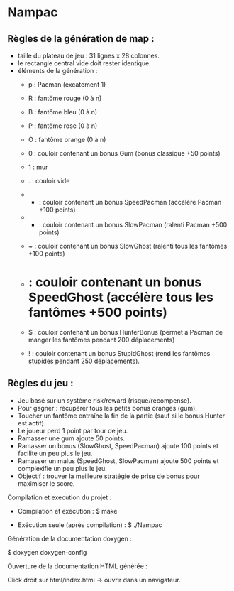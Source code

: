 # Nampac

## Règles de la génération de map :
* taille du plateau de jeu : 31 lignes x 28 colonnes.
* le rectangle central vide doit rester identique.
* éléments de la génération :
	* p : Pacman (excatement 1)

	* R : fantôme rouge (0 à n)
	* B : fantôme bleu (0 à n)
	* P : fantôme rose (0 à n)
	* O : fantôme orange (0 à n)

	* 0 : couloir contenant un bonus Gum (bonus classique +50 points)
	* 1 : mur
	* . : couloir vide
	* + : couloir contenant un bonus SpeedPacman (accélère Pacman +100 points)
	* - : couloir contenant un bonus SlowPacman (ralenti Pacman +500 points)
	* ~ : couloir contenant un bonus SlowGhost (ralenti tous les fantômes +100 points)
	* # : couloir contenant un bonus SpeedGhost (accélère tous les fantômes +500 points)
	* $ : couloir contenant un bonus HunterBonus (permet à Pacman de manger les fantômes pendant 200 déplacements)
	* ! : couloir contenant un bonus StupidGhost (rend les fantômes stupides pendant 250 déplacements).


## Règles du jeu :
* Jeu basé sur un système risk/reward (risque/récompense).
* Pour gagner : récupérer tous les petits bonus oranges (gum).
* Toucher un fantôme entraîne la fin de la partie (sauf si le bonus Hunter est actif).
* Le joueur perd 1 point par tour de jeu.
* Ramasser une gum ajoute 50 points.
* Ramasser un bonus (SlowGhost, SpeedPacman) ajoute 100 points et facilite un peu plus le jeu.
* Ramasser un malus (SpeedGhost, SlowPacman) ajoute 500 points et complexifie un peu plus le jeu.
* Objectif : trouver la meilleure stratégie de prise de bonus pour maximiser le score.



Compilation et execution du projet :

  * Compilation et exécution :
 	$ make  

  * Exécution seule (après compilation) :
 	$ ./Nampac 


Génération de la documentation doxygen :

  $ doxygen doxygen-config


Ouverture de la documentation HTML générée :

  Click droit sur html/index.html  -> ouvrir dans un navigateur.